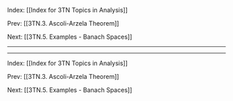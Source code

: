 Index: [[Index for 3TN Topics in Analysis]]

Prev: [[3TN.3. Ascoli-Arzela Theorem]]

Next: [[3TN.5. Examples - Banach Spaces]]

---

---

Index: [[Index for 3TN Topics in Analysis]]

Prev: [[3TN.3. Ascoli-Arzela Theorem]]

Next: [[3TN.5. Examples - Banach Spaces]]